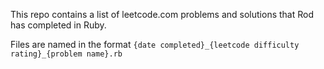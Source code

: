 This repo contains a list of leetcode.com problems and solutions that Rod has completed in Ruby.

Files are named in the format `{date completed}_{leetcode difficulty rating}_{problem name}.rb`

